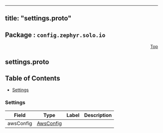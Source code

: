 
---
title: "settings.proto"
---

## Package : `config.zephyr.solo.io`



<a name="top"></a>

<a name="API Reference for settings.proto"></a>
<p align="right"><a href="#top">Top</a></p>

## settings.proto


## Table of Contents
  - [Settings](#config.zephyr.solo.io.Settings)







<a name="config.zephyr.solo.io.Settings"></a>

### Settings



| Field | Type | Label | Description |
| ----- | ---- | ----- | ----------- |
| awsConfig | [AwsConfig](#config.zephyr.solo.io.AwsConfig) |  |  |





 <!-- end messages -->

 <!-- end enums -->

 <!-- end HasExtensions -->

 <!-- end services -->

